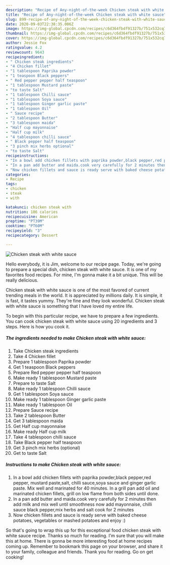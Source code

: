 ```yaml
---
description: "Recipe of Any-night-of-the-week Chicken steak with white sauce"
title: "Recipe of Any-night-of-the-week Chicken steak with white sauce"
slug: 899-recipe-of-any-night-of-the-week-chicken-steak-with-white-sauce
date: 2020-09-03T22:38:35.006Z
image: https://img-global.cpcdn.com/recipes/c6d364fbdf91327b/751x532cq70/chicken-steak-with-white-sauce-recipe-main-photo.jpg
thumbnail: https://img-global.cpcdn.com/recipes/c6d364fbdf91327b/751x532cq70/chicken-steak-with-white-sauce-recipe-main-photo.jpg
cover: https://img-global.cpcdn.com/recipes/c6d364fbdf91327b/751x532cq70/chicken-steak-with-white-sauce-recipe-main-photo.jpg
author: Jessie Fox
ratingvalue: 4.2
reviewcount: 9643
recipeingredient:
- " Chicken steak ingredients"
- "4 Chicken fillet"
- "1 tablespoon Paprika powder"
- "1 teaspoon Black peppers"
- " Red pepper pepper half teaspoon"
- "1 tablespoon Mustard paste"
- "to taste Salt"
- "1 tablespoon Chilli sauce"
- "1 tablespoon Soya sauce"
- "1 tablespoon Ginger garlic paste"
- "1 tablespoon Oil"
- " Sauce recipe"
- "2 tablespoon Butter"
- "3 tablespoon maida"
- "Half cup mayonnaise"
- "Half cup milk"
- "4 tablespoon chilli sauce"
- " Black pepper half teaspoon"
- "3 pinch mix herbs optional"
- "to taste Salt"
recipeinstructions:
- "In a bowl add chicken fillets with paprika powder,black pepper,red pepper, mustard paste,salt, chilli sauce,soya sauce and ginger garlic paste. Mix well and marinated for 40 minutes. In a grill pan add oil and marinated chicken fillets, grill on low flame from both sides until done."
- "In a pan add butter and maida.cook very carefully for 2 minutes then add milk and mix well until smoothness now add mayonnaise, chilli sauce black pepper,mix herbs and salt cook for 2 minutes"
- "Now chicken fillets and sauce is ready serve with baked cheese potatoes, vegetables or mashed potatoes and enjoy :)"
categories:
- Recipe
tags:
- chicken
- steak
- with

katakunci: chicken steak with 
nutrition: 186 calories
recipecuisine: American
preptime: "PT39M"
cooktime: "PT60M"
recipeyield: "3"
recipecategory: Dessert

---
```



![Chicken steak with white sauce](https://img-global.cpcdn.com/recipes/c6d364fbdf91327b/751x532cq70/chicken-steak-with-white-sauce-recipe-main-photo.jpg)

Hello everybody, it is Jim, welcome to our recipe page. Today, we're going to prepare a special dish, chicken steak with white sauce. It is one of my favorites food recipes. For mine, I'm gonna make it a bit unique. This will be really delicious.

Chicken steak with white sauce is one of the most favored of current trending meals in the world. It is appreciated by millions daily. It is simple, it is fast, it tastes yummy. They're fine and they look wonderful. Chicken steak with white sauce is something that I have loved my entire life.




To begin with this particular recipe, we have to prepare a few ingredients. You can cook chicken steak with white sauce using 20 ingredients and 3 steps. Here is how you cook it.

<!--inarticleads1-->

##### The ingredients needed to make Chicken steak with white sauce:

1. Take  Chicken steak ingredients
1. Take 4 Chicken fillet
1. Prepare 1 tablespoon Paprika powder
1. Get 1 teaspoon Black peppers
1. Prepare  Red pepper pepper half teaspoon
1. Make ready 1 tablespoon Mustard paste
1. Prepare to taste Salt
1. Make ready 1 tablespoon Chilli sauce
1. Get 1 tablespoon Soya sauce
1. Make ready 1 tablespoon Ginger garlic paste
1. Make ready 1 tablespoon Oil
1. Prepare  Sauce recipe
1. Take 2 tablespoon Butter
1. Get 3 tablespoon maida
1. Get Half cup mayonnaise
1. Make ready Half cup milk
1. Take 4 tablespoon chilli sauce
1. Take  Black pepper half teaspoon
1. Get 3 pinch mix herbs (optional)
1. Get to taste Salt




<!--inarticleads2-->

##### Instructions to make Chicken steak with white sauce:

1. In a bowl add chicken fillets with paprika powder,black pepper,red pepper, mustard paste,salt, chilli sauce,soya sauce and ginger garlic paste. Mix well and marinated for 40 minutes. In a grill pan add oil and marinated chicken fillets, grill on low flame from both sides until done.
1. In a pan add butter and maida.cook very carefully for 2 minutes then add milk and mix well until smoothness now add mayonnaise, chilli sauce black pepper,mix herbs and salt cook for 2 minutes
1. Now chicken fillets and sauce is ready serve with baked cheese potatoes, vegetables or mashed potatoes and enjoy :)




So that's going to wrap this up for this exceptional food chicken steak with white sauce recipe. Thanks so much for reading. I'm sure that you will make this at home. There is gonna be more interesting food at home recipes coming up. Remember to bookmark this page on your browser, and share it to your family, colleague and friends. Thank you for reading. Go on get cooking!
